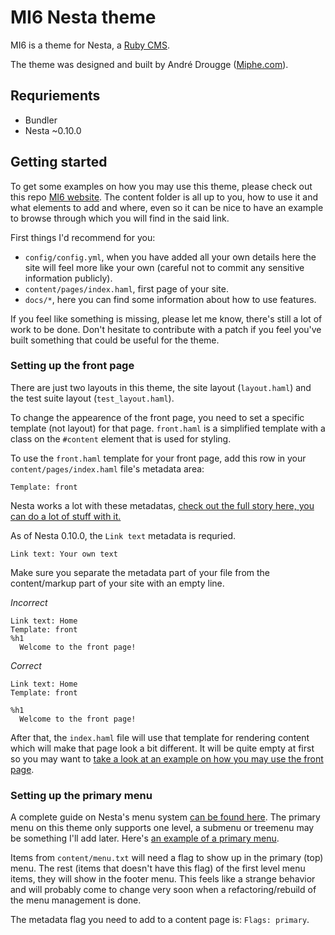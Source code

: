 MI6 Nesta theme
===============

MI6 is a theme for Nesta, a [Ruby CMS](nesta).

The theme was designed and built by André Drougge ([Miphe.com](miphe)).

## Requriements

- Bundler
- Nesta ~0.10.0

## Getting started

To get some examples on how you may use this theme, please check out this repo [MI6 website](miphe_repo). The content folder is all up to you, how to use it and what elements to add and where, even so it can be nice to have an example to browse through which you will find in the said link.

First things I'd recommend for you:

- `config/config.yml`, when you have added all your own details here the site will feel more like your own (careful not to commit any sensitive information publicly).
- `content/pages/index.haml`, first page of your site.
- `docs/*`, here you can find some information about how to use features.

If you feel like something is missing, please let me know, there's still a lot of work to be done. Don't hesitate to contribute with a patch if you feel you've built something that could be useful for the theme.

### Setting up the front page

There are just two layouts in this theme, the site layout (`layout.haml`) and the test suite layout (`test_layout.haml`).

To change the appearence of the front page, you need to set a specific template (not layout) for that page. `front.haml` is a simplified template with a class on the `#content` element that is used for styling.

To use the `front.haml` template for your front page, add this row in your `content/pages/index.haml` file's metadata area:

`Template: front`

Nesta works a lot with these metadatas, [check out the full story here, you can do a lot of stuff with it.](nesta_meta)

As of Nesta 0.10.0, the `Link text` metadata is requried.

```
Link text: Your own text
```

Make sure you separate the metadata part of your file from the content/markup part of your site with an empty line.

*Incorrect*
```haml
Link text: Home
Template: front
%h1
  Welcome to the front page!
```

*Correct*
```haml
Link text: Home
Template: front

%h1
  Welcome to the front page!
```

After that, the `index.haml` file will use that template for rendering content which will make that page look a bit different. It will be quite empty at first so you may want to [take a look at an example on how you may use the front page](miphe_index).

### Setting up the primary menu

A complete guide on Nesta's menu system [can be found here](nesta_menus). The primary menu on this theme only supports one level, a submenu or treemenu may be something I'll add later. Here's [an example of a primary menu](miphe_menu).

Items from `content/menu.txt` will need a flag to show up in the primary (top) menu. The rest (items that doesn't have this flag) of the first level menu items, they will show in the footer menu. This feels like a strange behavior and will probably come to change very soon when a refactoring/rebuild of the menu management is done.

The metadata flag you need to add to a content page is: `Flags: primary`.

[nesta]: http://nestacms.com
[miphe]: http://miphe.com
[miphe_repo]: https://github.com/miphe/mi6
[miphe_index]: https://github.com/miphe/mi6/blob/master/content/pages/index.haml
[nesta_meta]: http://nestacms.com/docs/creating-content/metadata-reference
[nesta_menus]: http://nestacms.com/docs/creating-content/menus
[miphe_menu]: https://github.com/miphe/mi6/blob/master/content/menu.txt
